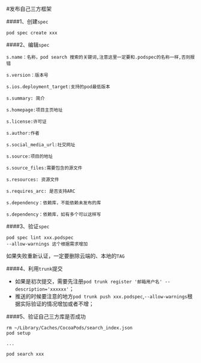 #发布自己三方框架

####1、创建`spec`

````
pod spec create xxx
````

####2、编辑`spec`

````
s.name：名称，pod search 搜索的关键词,注意这里一定要和.podspec的名称一样,否则报错

s.version：版本号

s.ios.deployment_target:支持的pod最低版本

s.summary: 简介

s.homepage:项目主页地址

s.license:许可证

s.author:作者

s.social_media_url:社交网址

s.source:项目的地址

s.source_files:需要包含的源文件

s.resources: 资源文件

s.requires_arc: 是否支持ARC

s.dependency：依赖库，不能依赖未发布的库

s.dependency：依赖库，如有多个可以这样写
````

####3、验证`spec`

````
pod spec lint xxx.podspec
--allow-warnings 这个根据需求增加
````
如果失败重新认证，一定要删除云端的、本地的`TAG`

####4、利用`trunk`提交

- 如果是初次提交，需要先注册`pod trunk register '邮箱用户名' --description='xxxxxx'`；
- 推送的时候要注意的地方`pod trunk push xxx.podspec`,`--allow-warnings`根据实际验证的情况增加或者不增；

####5、验证自己三方库是否成功

````
rm ~/Library/Caches/CocoaPods/search_index.json
pod setup

...

pod search xxx
````
